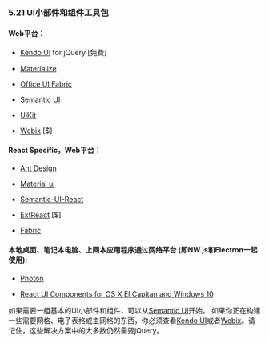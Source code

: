 ### 5.21 UI小部件和组件工具包

#### Web平台：

*   [Kendo UI](http://www.telerik.com/kendo-ui) for jQuery \[免费\]

*   [Materialize](http://materializecss.com/)

*   [Office UI Fabric](http://dev.office.com/fabric)

*   [Semantic UI](http://semantic-ui.com/)

*   [UiKit](https://getuikit.com/)

*   [Webix](http://webix.com/) \[$\]

#### React Specific，Web平台：

*   [Ant Design](https://ant.design/)

*   [Material ui](http://material-ui.com/)

*   [Semantic-UI-React](https://react.semantic-ui.com/)

*   [ExtReact](https://www.sencha.com/products/extreact/#app) \[$\]

*   [Fabric](https://developer.microsoft.com/en-us/fabric)

#### 本地桌面、笔记本电脑、上网本应用程序通过网络平台 (即NW.js和Electron一起使用):

*   [Photon](http://photonkit.com/)

*   [React UI Components for OS X El Capitan and Windows 10](http://gabrielbull.github.io/react-desktop/)

<!-- If you need a basic set of UI Widgets/Components start with Semantic UI. If you are building something that needs a grid, spreadsheet, or pivot grid you'll have to look at Kendo UI or Webix. Keep in mind that most of these solutions still require jQuery. -->

如果需要一组基本的UI小部件和组件，可以从[Semantic UI](http://semantic-ui.com/)开始。
如果你正在构建一些需要网格、电子表格或主网格的东西，你必须查看[Kendo UI](http://www.telerik.com/kendo-ui)或者[Webix](http://webix.com/)。请记住，这些解决方案中的大多数仍然需要jQuery。